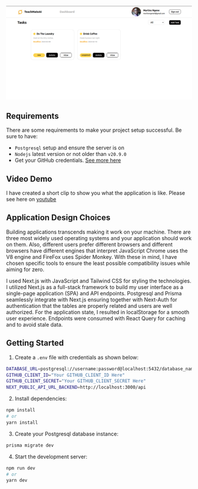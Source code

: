 ![Applications Home Page](/public/banner.png)

## Requirements

There are some requirements to make your project setup successful. Be sure to have:

- `Postgresql` setup and ensure the server is on
- `Nodejs` latest version or not older than `v20.9.0`
- Get your GitHub credentials. [See more here](https://docs.github.com/en/apps/creating-github-apps/registering-a-github-app/registering-a-github-app)

## Video Demo

I have created a short clip to show you what the application is like. Please see here on [youtube](https://youtu.be/lDYFjSRiHaI)

## Application Design Choices

Building applications transcends making it work on your machine. There are three most widely used operating systems and your application should work on them. Also, different users prefer different browsers and different browsers have different engines that interpret JavaScript Chrome uses the V8 engine and FireFox uses Spider Monkey. With these in mind, I have chosen specific tools to ensure the least possible compatibility issues while aiming for zero.

I used Next.js with JavaScript and Tailwind CSS for styling the technologies. I utilized Next.js as a full-stack framework to build my user interface as a single-page application (SPA) and API endpoints. Postgresql and Prisma seamlessly integrate with Next.js ensuring together with Next-Auth for authentication that the tables are properly related and users are well authorized. For the application state, I resulted in localStorage for a smooth user experience. Endpoints were consumed with React Query for caching and to avoid stale data.

## Getting Started

1. Create a `.env` file with credentials as shown below:

```bash
DATABASE_URL=postgresql://username:password@localhost:5432/database_name?schema=public
GITHUB_CLIENT_ID="Your GITHUB_CLIENT_ID Here"
GITHUB_CLIENT_SECRET="Your GITHUB_CLIENT_SECRET Here"
NEXT_PUBLIC_API_URL_BACKEND=http://localhost:3000/api

```

2. Install dependencies:

```bash
npm install
# or
yarn install

```

3. Create your Postgresql database instance:

```bash
prisma migrate dev

```

4. Start the development server:

```bash
npm run dev
# or
yarn dev

```
